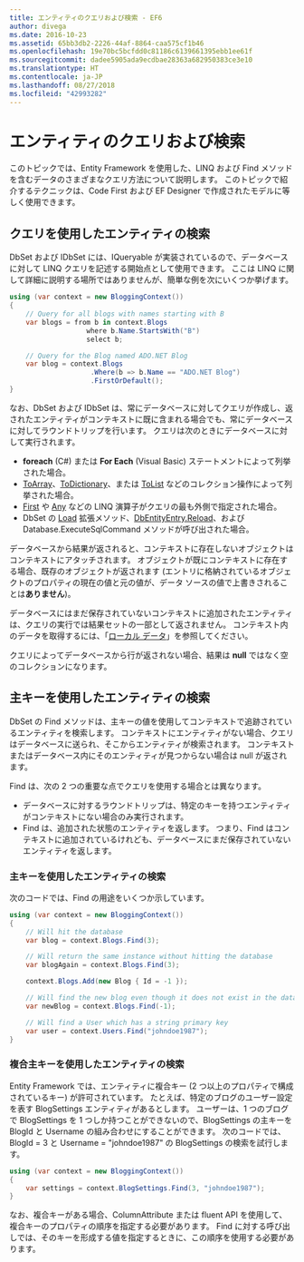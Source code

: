 ```yaml
---
title: エンティティのクエリおよび検索 - EF6
author: divega
ms.date: 2016-10-23
ms.assetid: 65bb3db2-2226-44af-8864-caa575cf1b46
ms.openlocfilehash: 19e70bc5bcfdd0c81186c6139661395ebb1ee61f
ms.sourcegitcommit: dadee5905ada9ecdbae28363a682950383ce3e10
ms.translationtype: HT
ms.contentlocale: ja-JP
ms.lasthandoff: 08/27/2018
ms.locfileid: "42993282"
---
```

# <a name="querying-and-finding-entities"></a>エンティティのクエリおよび検索
このトピックでは、Entity Framework を使用した、LINQ および Find メソッドを含むデータのさまざまなクエリ方法について説明します。 このトピックで紹介するテクニックは、Code First および EF Designer で作成されたモデルに等しく使用できます。  

## <a name="finding-entities-using-a-query"></a>クエリを使用したエンティティの検索  

DbSet および IDbSet には、IQueryable が実装されているので、データベースに対して LINQ クエリを記述する開始点として使用できます。 ここは LINQ に関して詳細に説明する場所ではありませんが、簡単な例を次にいくつか挙げます。  

``` csharp
using (var context = new BloggingContext())
{
    // Query for all blogs with names starting with B
    var blogs = from b in context.Blogs
                   where b.Name.StartsWith("B")
                   select b;

    // Query for the Blog named ADO.NET Blog
    var blog = context.Blogs
                    .Where(b => b.Name == "ADO.NET Blog")
                    .FirstOrDefault();
}
```  

なお、DbSet および IDbSet は、常にデータベースに対してクエリが作成し、返されたエンティティがコンテキストに既に含まれる場合でも、常にデータベースに対してラウンドトリップを行います。 クエリは次のときにデータベースに対して実行されます。  

- **foreach** (C#) または **For Each** (Visual Basic) ステートメントによって列挙された場合。  
- [ToArray](https://msdn.microsoft.com/library/bb298736)、[ToDictionary](https://msdn.microsoft.com/library/system.linq.enumerable.todictionary)、または [ToList](https://msdn.microsoft.com/library/bb342261) などのコレクション操作によって列挙された場合。  
- [First](https://msdn.microsoft.com/library/bb291976) や [Any](https://msdn.microsoft.com/library/bb337697) などの LINQ 演算子がクエリの最も外側で指定された場合。  
- DbSet の [Load](https://msdn.microsoft.com/library/system.data.entity.dbextensions.load) 拡張メソッド、[DbEntityEntry.Reload](https://msdn.microsoft.com/library/system.data.entity.infrastructure.dbentityentry.reload.aspx)、および Database.ExecuteSqlCommand メソッドが呼び出された場合。  

データベースから結果が返されると、コンテキストに存在しないオブジェクトはコンテキストにアタッチされます。 オブジェクトが既にコンテキストに存在する場合、既存のオブジェクトが返されます (エントリに格納されているオブジェクトのプロパティの現在の値と元の値が、データ ソースの値で上書きされることは**ありません**)。  

データベースにはまだ保存されていないコンテキストに追加されたエンティティは、クエリの実行では結果セットの一部として返されません。 コンテキスト内のデータを取得するには、「[ローカル データ](~/ef6/querying/local-data.md)」を参照してください。  

クエリによってデータベースから行が返されない場合、結果は **null** ではなく空のコレクションになります。  

## <a name="finding-entities-using-primary-keys"></a>主キーを使用したエンティティの検索  

DbSet の Find メソッドは、主キーの値を使用してコンテキストで追跡されているエンティティを検索します。 コンテキストにエンティティがない場合、クエリはデータベースに送られ、そこからエンティティが検索されます。 コンテキストまたはデータベース内にそのエンティティが見つからない場合は null が返されます。  

Find は、次の 2 つの重要な点でクエリを使用する場合とは異なります。  

- データベースに対するラウンドトリップは、特定のキーを持つエンティティがコンテキストにない場合のみ実行されます。  
- Find は、追加された状態のエンティティを返します。 つまり、Find はコンテキストに追加されているけれども、データベースにまだ保存されていないエンティティを返します。  
### <a name="finding-an-entity-by-primary-key"></a>主キーを使用したエンティティの検索  

次のコードでは、Find の用途をいくつか示しています。  

``` csharp
using (var context = new BloggingContext())
{
    // Will hit the database
    var blog = context.Blogs.Find(3);

    // Will return the same instance without hitting the database
    var blogAgain = context.Blogs.Find(3);

    context.Blogs.Add(new Blog { Id = -1 });

    // Will find the new blog even though it does not exist in the database
    var newBlog = context.Blogs.Find(-1);

    // Will find a User which has a string primary key
    var user = context.Users.Find("johndoe1987");
}
```  

### <a name="finding-an-entity-by-composite-primary-key"></a>複合主キーを使用したエンティティの検索  

Entity Framework では、エンティティに複合キー (2 つ以上のプロパティで構成されているキー) が許可されています。 たとえば、特定のブログのユーザー設定を表す BlogSettings エンティティがあるとします。 ユーザーは、1 つのブログで BlogSettings を 1 つしか持つことができないので、BlogSettings の主キーを BlogId と Username の組み合わせにすることができます。 次のコードでは、BlogId = 3 と Username = "johndoe1987" の BlogSettings の検索を試行します。  

``` csharp  
using (var context = new BloggingContext())
{
    var settings = context.BlogSettings.Find(3, "johndoe1987");
}
```  

なお、複合キーがある場合、ColumnAttribute または fluent API を使用して、複合キーのプロパティの順序を指定する必要があります。 Find に対する呼び出しでは、そのキーを形成する値を指定するときに、この順序を使用する必要があります。  
